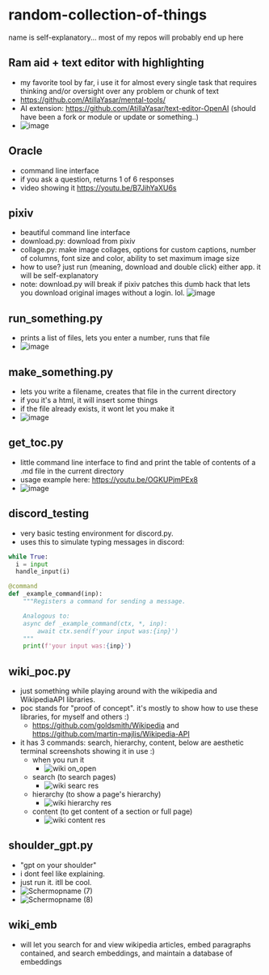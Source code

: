 # random-collection-of-things
name is self-explanatory... most of my repos will probably end up here

## Ram aid + text editor with highlighting
- my favorite tool by far, i use it for almost every single task that requires thinking and/or oversight over any problem or chunk of text
- https://github.com/AtillaYasar/mental-tools/
- AI extension: https://github.com/AtillaYasar/text-editor-OpenAI (should have been a fork or module or update or something..)
- ![image](https://user-images.githubusercontent.com/112716905/213861946-c23ddd62-79f4-4aa3-a5ab-5a9bdb4edbdb.png)

## Oracle
- command line interface  
- if you ask a question, returns 1 of 6 responses  
- video showing it https://youtu.be/B7JihYaXU6s

## pixiv
- beautiful command line interface
- download.py: download from pixiv
- collage.py: make image collages, options for custom captions, number of columns, font size and color, ability to set maximum image size
- how to use? just run (meaning, download and double click) either app. it will be self-explanatory
- note: download.py will break if pixiv patches this dumb hack that lets you download original images without a login. lol.
![image](https://user-images.githubusercontent.com/112716905/205492410-50a187f7-1e1a-4053-9770-e4bea6ab2cb3.png)

## run_something.py
- prints a list of files, lets you enter a number, runs that file
- ![image](https://user-images.githubusercontent.com/112716905/211153821-f7d6ae51-6612-4d56-b9af-2664f8ffcb89.png)


## make_something.py
- lets you write a filename, creates that file in the current directory
- if you it's a html, it will insert some things
- if the file already exists, it wont let you make it
- ![image](https://user-images.githubusercontent.com/112716905/211151843-81bf8c17-28bf-44f8-a584-8d4f853a5090.png)

## get_toc.py
- little command line interface to find and print the table of contents of a .md file in the current directory
- usage example here: https://youtu.be/OGKUPjmPEx8
- ![image](https://user-images.githubusercontent.com/112716905/213638908-7932da0f-8b10-47b6-a031-689e3db24063.png)

## discord_testing
- very basic testing environment for discord.py.
- uses this to simulate typing messages in discord:
```python
while True:
  i = input
  handle_input(i)
```
```python
@command
def _example_command(inp):
    """Registers a command for sending a message.

    Analogous to:
    async def _example_command(ctx, *, inp):
        await ctx.send(f'your input was:{inp}')
    """
    print(f'your input was:{inp}')
```

## wiki_poc.py
- just something while playing around with the wikipedia and WikipediaAPI libraries.
- poc stands for "proof of concept". it's mostly to show how to use these libraries, for myself and others  :)
  + https://github.com/goldsmith/Wikipedia and https://github.com/martin-majlis/Wikipedia-API
- it has 3 commands: search, hierarchy, content, below are aesthetic terminal screenshots showing it in use :)
  + when you run it
    - ![wiki on_open](https://user-images.githubusercontent.com/112716905/224471617-0a14198a-1949-465a-bf54-3f2e4c2ef10f.png)
  + search  (to search pages)
    - ![wiki searc res](https://user-images.githubusercontent.com/112716905/224471633-70fbb8a1-d417-4e32-82dc-cb076d6908bd.png)
  + hierarchy  (to show a page's hierarchy)
    - ![wiki hierarchy res](https://user-images.githubusercontent.com/112716905/224471651-20c7b7f2-ffed-4e1e-8819-52ce540baf4c.png)
  + content  (to get content of a section or full page)
    - ![wiki content res](https://user-images.githubusercontent.com/112716905/224471665-22777f4d-18cb-4bef-94fc-6397b3067211.png)

## shoulder_gpt.py
- "gpt on your shoulder"
- i dont feel like explaining.
- just run it. itll be cool.
- ![Schermopname (7)](https://user-images.githubusercontent.com/112716905/224529114-c29420f4-28cf-49a1-b43c-f8fa3a72da19.png)
- ![Schermopname (8)](https://user-images.githubusercontent.com/112716905/224535016-9184863b-79b7-4d46-9c46-4dbacc7871bc.png)

## wiki_emb
- will let you search for and view wikipedia articles, embed paragraphs contained, and search embeddings, and maintain a database of embeddings

